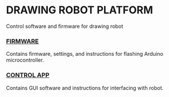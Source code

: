 # DRAWING ROBOT PLATFORM
Control software and firmware for drawing robot

### [FIRMWARE](draw-bot/tree/master/FIRMWARE)
Contains firmware, settings, and instructions for flashing Arduino microcontroller.

### [CONTROL APP](draw-bot/tree/master/CONTROL_APP)
Contains GUI software and instructions for interfacing with robot.
